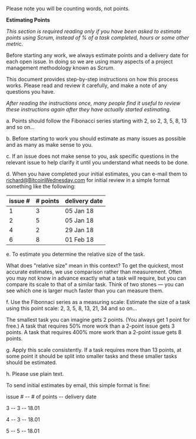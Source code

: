 

Please note you will be counting words, not points.

**Estimating Points**

_This section is required reading only if you have been asked to estimate points using Scrum, instead of % of a task completed, hours or some other metric._

Before starting any work, we always estimate points and a delivery date for each open issue.  In doing so we are using many aspects of a project management methodology known as _Scrum_.

This document provides step-by-step instructions on how this process works.  Please read and review it carefully, and make a note of any questions you have.

_After reading the instructions once, many people find it useful to review these instructions again after they have actually started estimating._

a. Points should follow the Fibonacci series starting with 2, so 2, 3, 5, 8, 13 and so on...

b. Before starting to work you should estimate as many issues as possible and as many as make sense to you.

c. If an issue does not make sense to you, ask specific questions in the relevant issue to help clarify it until you understand what needs to be done. 

d. When you have completed your initial estimates, you can e-mail them to richard@BitcoinWednesday.com for initial review in a simple format something like the following:


 issue # | # points | delivery date
  -- | -- | -- |
 1 | 3 | 05 Jan 18
 2 | 5 | 05 Jan 18
 4 | 2 | 29 Jan 18
 6 | 8 | 01 Feb 18

e. To estimate you determine the relative size of the task.

What does "relative size" mean in this context?  To get the quickest, most accurate estimates, we use comparison rather than measurement. Often you may not know in advance exactly what a task will require, but you can compare its scale to that of a similar task. Think of two stones — you can see which one is larger much faster than you can measure them.

f. Use the Fibonnaci series as a measuring scale: Estimate the size of a task using this point scale: 2, 3, 5, 8, 13, 21, 34 and so on...

The smallest task you can imagine gets 2 points. (You always get 1 point for free.)  A task that requires 50% more work than a 2-point issue gets 3 points. A task that requires 400% more work than a 2-point issue gets 8 points.

g. Apply this scale consistently. If a task requires more than 13 points, at some point it should be split into smaller tasks and these smaller tasks should be estimated.

h. Please use plain text.

To send initial estimates by email, this simple format is fine:

issue # -- # of points -- delivery date

3 -- 3 -- 18.01

4 -- 3 -- 18.01

5 -- 5 -- 18.01

